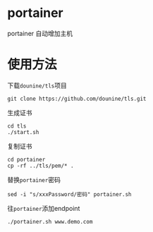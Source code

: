 # portainer
portainer 自动增加主机
# 使用方法
下载`dounine/tls`项目
```
git clone https://github.com/dounine/tls.git
```
生成证书
```
cd tls
./start.sh
```
复制证书
```
cd portainer
cp -rf ../tls/pem/* .
```
替换`portainer`密码
```
sed -i "s/xxxPassword/密码" portainer.sh
```
往`portainer`添加endpoint
```
./portainer.sh www.demo.com
```

